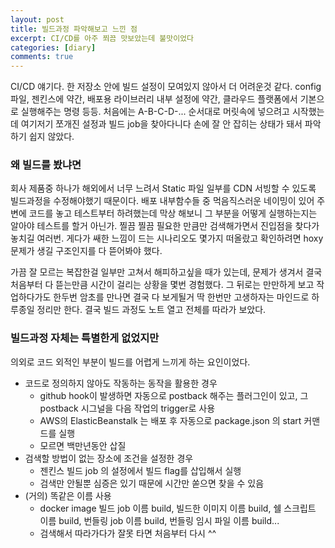 ```yaml
---
layout: post
title: 빌드과정 파악해보고 느낀 점
excerpt: CI/CD를 아주 쬐끔 맛보았는데 불맛이었다
categories: [diary] 
comments: true
---
```


CI/CD 얘기다. 한 저장소 안에 빌드 설정이 모여있지 않아서 더 어려운것 같다. 
config 파일, 젠킨스에 약간, 배포용 라이브러리 내부 설정에 약간, 클라우드 플랫폼에서 기본으로 실행해주는 명령 등등. 처음에는 A-B-C-D-... 순서대로 머릿속에 넣으려고 시작했는데 여기저기 쪼개진 설정과 빌드 job을 찾아다니다 손에 잘 안 잡히는 상태가 돼서 파악하기 쉽지 않았다.

### 왜 빌드를 봤냐면

회사 제품중 하나가 해외에서 너무 느려서 Static 파일 일부를 CDN 서빙할 수 있도록 빌드과정을 수정해야했기 때문이다. 
배포 내부함수들 중 먹음직스러운 네이밍이 있어 주변에 코드를 놓고 테스트부터 하려했는데 막상 해보니 그 부분을 어떻게 실행하는지는 알아야 테스트를 할거 아닌가. 찔끔 찔끔 필요한 만큼만 검색해가면서 진입점을 찾다가 놓치길 여러번. 게다가 쌔한 느낌이 드는 시나리오도 몇가지 떠올랐고 확인하려면 hoxy 문제가 생길 구조인지를 다 뜯어봐야 했다. 

가끔 잘 모르는 복잡한걸 일부만 고쳐서 해피하고싶을 때가 있는데, 문제가 생겨서 결국 처음부터 다 뜯는만큼 시간이 걸리는 상황을 몇번 경험했다. 그 뒤로는 만만하게 보고 작업하다가도 한두번 암초를 만나면 결국 다 보게될거 딱 한번만 고생하자는 마인드로 하루종일 정리만 한다. 결국 빌드 과정도 노트 열고 전체를 따라가 보았다. 

### 빌드과정 자체는 특별한게 없었지만

의외로 코드 외적인 부분이 빌드를 어렵게 느끼게 하는 요인이었다. 

- 코드로 정의하지 않아도 작동하는 동작을 활용한 경우 
  - github hook이 발생하면 자동으로 postback 해주는 플러그인이 있고, 그 postback 시그널을 다음 작업의 trigger로 사용
  - AWS의 ElasticBeanstalk 는 배포 후 자동으로 package.json 의 start 커맨드를 실행
  - 모르면 백만년동안 삽질
- 검색할 방법이 없는 장소에 조건을 설정한 경우
  - 젠킨스 빌드 job 의 설정에서 빌드 flag를 삽입해서 실행
  - 검색만 안될뿐 심증은 있기 때문에 시간만 쏟으면 찾을 수 있음
- (거의) 똑같은 이름 사용
  - docker image 빌드 job 이름 build, 빌드한 이미지 이름 build, 쉘 스크립트 이름 build, 번들링 job 이름 build, 번들링 임시 파일 이름 build...
  - 검색해서 따라가다가 잘못 타면 처음부터 다시 ^^